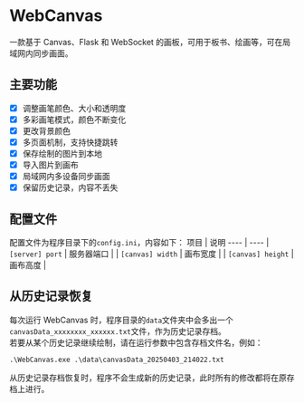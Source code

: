 # WebCanvas
一款基于 Canvas、Flask 和 WebSocket 的画板，可用于板书、绘画等，可在局域网内同步画面。
## 主要功能
- [x] 调整画笔颜色、大小和透明度
- [x] 多彩画笔模式，颜色不断变化
- [x] 更改背景颜色
- [x] 多页面机制，支持快捷跳转
- [x] 保存绘制的图片到本地
- [x] 导入图片到画布
- [x] 局域网内多设备同步画面
- [x] 保留历史记录，内容不丢失
## 配置文件
配置文件为程序目录下的`config.ini`，内容如下：
项目 | 说明
---- | ----
| `[server] port` | 服务器端口 |
| `[canvas] width` | 画布宽度 |
| `[canvas] height` | 画布高度 |
## 从历史记录恢复
每次运行 WebCanvas 时，程序目录的`data`文件夹中会多出一个`canvasData_xxxxxxxx_xxxxxx.txt`文件，作为历史记录存档。
<br>若要从某个历史记录继续绘制，请在运行参数中包含存档文件名，例如：
```
.\WebCanvas.exe .\data\canvasData_20250403_214022.txt
```
从历史记录存档恢复时，程序不会生成新的历史记录，此时所有的修改都将在原存档上进行。
